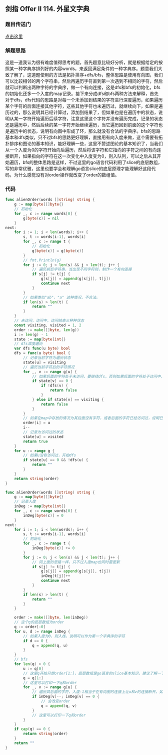 ## 剑指 Offer II 114. 外星文字典

### 题目传送门

[点击这里](https://leetcode.cn/problems/Jf1JuT/)

### 解题思路

这是一道我认为很有难度值得思考的题，首先题意比较好分析，就是根据给定的按照某一种字典序排列好的内容words，来返回满足条件的一种字典序。题意我们大致了解了，这道题使用的方法是拓扑排序+dfs/bfs，整体思路是使用有向图，我们可以比较相邻的两个字符串，然后再遍历字符直到第一次遇到不相同的字符，然后就可以判断出两种字符的字典序，做一个有向连接，这是dfs和bfs的初始化，bfs的初始化还多一个入度的map记录。接下来分成dfs和bfs两种方法来解释，首先对于dfs，dfs代码的思路是对每一个未添加到结果的字符进行深度遍历，如果遍历某个字符的后面连接其他字符，这些其他字符也未遍历过，就继续向下，如果是遍历过的，那么说明其已经计算过，添加到结果了，但如果也是在遍历中的状态，说明从某一字符开始遍历后续字符，注意这里这个字符并没有遍历完成，记录的状态还是遍历中，然后后续的某一字符开始继续遍历，当它遍历回到前面的这个字符也是遍历中的状态，说明有向图中形成了环，那么就没有合法的字典序。bfs的思路基本和dfs类似，只不过bfs的思路更好理解，直接用有向入度来做，这个需要有拓扑排序和图论的基本知识，能好理解一些，这里不赘述图论的基本知识了，当我们从一个入度为0的字符开始向后遍历，然后将该字符和它指向的字符之间的有向连接断开，如果指向的字符在这一次变化中入度变为0，则入队列，可以之后从其开始遍历，bfs的整体思路是这样，不过这里的go语言代码利用了slice的底层数组，写的非常优雅，这里也要学会和理解go语言slice的底层原理才能理解好这段代码，为什么感觉没有对order操作就改变了order的数组值。

### 代码

```go
func alienOrder(words []string) string {
	g := map[byte][]byte{}
	// 初始化
	for _, c := range words[0] {
		g[byte(c)] = nil
	}
next:
	for i := 1; i < len(words); i++ {
		s, t := words[i-1], words[i]
		for _, c := range t {
			// 初始化
			g[byte(c)] = g[byte(c)]
		}
		// fmt.Println(g)
		for j := 0; j < len(s) && j < len(t); j++ {
			// 遍历前后字符串，当出现不同字符则，制作一个有向连接
			if s[j] != t[j] {
				g[s[j]] = append(g[s[j]], t[j])
				continue next
			}
		}
		// 如果类似"ab"，"a" 这种情况，不合法。
		if len(s) > len(t) {
			return ""
		}
	}
	// 未访问，访问中，访问结束三种种状态
	const visiting, visited = 1, 2
	order := make([]byte, len(g))
	i := len(g) - 1
	state := map[byte]int{}
	// dfs深度遍历
	var dfs func(u byte) bool
	dfs = func(u byte) bool {
		// 记录当前字符为遍历状态
		state[u] = visiting
		// 遍历当前字符后的字符情况
		for _, v := range g[u] {
			// 如果后面的字符处于未访问，要继续dfs，否则如果后面的字符处于访问中，在遍历的过程中又遍历回去，那么说明有向图中存在环，直接返回false
			if state[v] == 0 {
				if !dfs(v) {
					return false
				}
			} else if state[v] == visiting {
				return false
			}
		}
		// 如果在map中存放的情况为其后面没有字符，或者后面的字符已经访问过，说明已经添加过了，那么就可以存放在order中，从后开始存放
		order[i] = u
		i--
		// 记录为访问过的状态
		state[u] = visited
		return true
	}
	for u := range g {
		// 如果u没有访问过，开始dfs
		if state[u] == 0 && !dfs(u) {
			return ""
		}
	}
	return string(order)
}
```

```go
func alienOrder(words []string) string {
	g := map[byte][]byte{}
	// 记录入度
	inDeg := map[byte]int{}
	for _, c := range words[0] {
		inDeg[byte(c)] = 0
	}
next:
	for i := 1; i < len(words); i++ {
		s, t := words[i-1], words[i]
		// 初始化
		for _, c := range t {
			inDeg[byte(c)] += 0
		}
		for j := 0; j < len(s) && j < len(t); j++ {
			// 同上面的思路一样，只不过入度map也同时要更新
			if s[j] != t[j] {
				g[s[j]] = append(g[s[j]], t[j])
				inDeg[t[j]]++
				continue next
			}
		}
		if len(s) > len(t) {
			return ""
		}
	}

	order := make([]byte, len(inDeg))
	// 这个q的底层数组为order
	q := order[:0]
	for u, d := range inDeg {
		// 如果入度为0，则入栈，说明可以作为第一个字典序的字符
		if d == 0 {
			q = append(q, u)
		}
	}
	// bfs
	for len(q) > 0 {
		u := q[0]
		// 这里q开始只想order[1:]，底层数组是go语言的slice基本知识，建议了解一下
		q = q[1:]
		// 这里可以打印一下q和order
		for _, v := range g[u] {
			// 遍历其后面的字符，入度-1相当于在有向图的连接上让u和v的连接断开。如果v的入度变为0，则入队列
			if inDeg[v]--; inDeg[v] == 0 {
				// 会改变order
				q = append(q, v)
			}
			// 这里可以打印一下q和order
		}
	}
	if cap(q) == 0 {
		return string(order)
	}
	return ""
}
```
